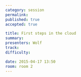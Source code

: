 ```yaml
---
category: session
permalink:
published: true
accepted: true

title: First steps in the cloud
summary:
presenters: Wolf
track:
difficulty:

date: 2015-04-17 13:50
room: room 2
---
```


<!-- This is an empty session so it doesn't need visible content -->
